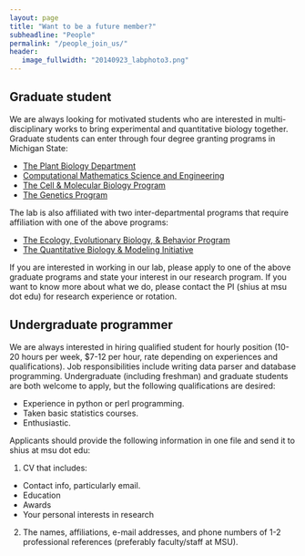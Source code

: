```yaml
---
layout: page
title: "Want to be a future member?"
subheadline: "People"
permalink: "/people_join_us/"
header:
   image_fullwidth: "20140923_labphoto3.png"
---
```



## Graduate student
We are always looking for motivated students who are interested in multi-disciplinary works to bring experimental and quantitative biology together. Graduate students can enter through four degree granting programs in Michigan State:

- [The Plant Biology Department](https://cmse.msu.edu/)
- [Computational Mathematics Science and Engineering](https://cmse.msu.edu/)
- [The Cell & Molecular Biology Program](https://cmb.natsci.msu.edu/)
- [The Genetics Program](https://ggs.natsci.msu.edu/)


The lab is also affiliated with two inter-departmental programs that require affiliation with one of the above programs:

- [The Ecology, Evolutionary Biology, & Behavior Program](https://eebb.natsci.msu.edu/)
- [The Quantitative Biology & Modeling Initiative](https://qbi.natsci.msu.edu/)

If you are interested in working in our lab, please apply to one of the above graduate programs and state your interest in our research program. If you want to know more about what we do, please contact the PI (shius at msu dot edu) for research experience or rotation.



## Undergraduate programmer
We are always interested in hiring qualified student for hourly position (10-20 hours per week, $7-12 per hour, rate depending on experiences and qualifications). Job responsibilities include writing data parser and database programming. Undergraduate (including freshman) and graduate students are both welcome to apply, but the following qualifications are desired:

- Experience in python or perl programming.
- Taken basic statistics courses.
- Enthusiastic.

Applicants should provide the following information in one file and send it to shius at msu dot edu:

1. CV that includes:
- Contact info, particularly email.
- Education
- Awards
- Your personal interests in research

2. The names, affiliations, e-mail addresses, and phone numbers of 1-2 professional references (preferably faculty/staff at MSU).
